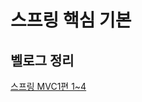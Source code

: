 # 스프링 핵심 기본 

## 벨로그 정리
[스프링 MVC1편 1~4](https://velog.io/@bony9728/%EC%9D%B8%ED%94%84%EB%9F%B0-Spring-MVC1%ED%8E%B8-01.-%EC%9B%B9-%EC%95%A0%ED%94%8C%EB%A6%AC%EC%BC%80%EC%9D%B4%EC%85%98-%EC%9D%B4%ED%95%B4)

